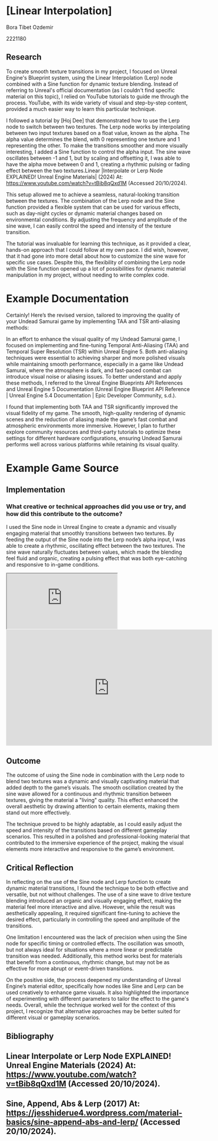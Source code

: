 # [Linear Interpolation]



Bora Tibet Ozdemir

2221180

## Research





To create smooth texture transitions in my project, I focused on Unreal Engine's Blueprint system, using the Linear Interpolation (Lerp) node combined with a Sine function for dynamic texture blending. Instead of referring to Unreal's official documentation (as I couldn't find specific material on this topic), I relied on YouTube tutorials to guide me through the process. YouTube, with its wide variety of visual and step-by-step content, provided a much easier way to learn this particular technique.

I followed a tutorial by [Hoj Dee] that demonstrated how to use the Lerp node to switch between two textures. The Lerp node works by interpolating between two input textures based on a float value, known as the alpha. The alpha value determines the blend, with 0 representing one texture and 1 representing the other. To make the transitions smoother and more visually interesting, I added a Sine function to control the alpha input. The sine wave oscillates between -1 and 1, but by scaling and offsetting it, I was able to have the alpha move between 0 and 1, creating a rhythmic pulsing or fading effect between the two textures.Linear |Interpolate or Lerp Node EXPLAINED! Unreal Engine Materials| (2024) At: https://www.youtube.com/watch?v=tBib8qQxd1M (Accessed  20/10/2024).


This setup allowed me to achieve a seamless, natural-looking transition between the textures. The combination of the Lerp node and the Sine function provided a flexible system that can be used for various effects, such as day-night cycles or dynamic material changes based on environmental conditions. By adjusting the frequency and amplitude of the sine wave, I can easily control the speed and intensity of the texture transition.

The tutorial was invaluable for learning this technique, as it provided a clear, hands-on approach that I could follow at my own pace. I did wish, however, that it had gone into more detail about how to customize the sine wave for specific use cases. Despite this, the flexibility of combining the Lerp node with the Sine function opened up a lot of possibilities for dynamic material manipulation in my project, without needing to write complex code.
# Example Documentation

Certainly! Here’s the revised version, tailored to improving the quality of your Undead Samurai game by implementing TAA and TSR anti-aliasing methods:

In an effort to enhance the visual quality of my Undead Samurai game, I focused on implementing and fine-tuning Temporal Anti-Aliasing (TAA) and Temporal Super Resolution (TSR) within Unreal Engine 5. Both anti-aliasing techniques were essential to achieving sharper and more polished visuals while maintaining smooth performance, especially in a game like Undead Samurai, where the atmosphere is dark, and fast-paced combat can introduce visual noise or aliasing issues. To better understand and apply these methods, I referred to the Unreal Engine Blueprints API References and Unreal Engine 5 Documentation (Unreal Engine Blueprint API Reference | Unreal Engine 5.4 Documentation | Epic Developer Community, s.d.).

I found that implementing both TAA and TSR significantly improved the visual fidelity of my game. The smooth, high-quality rendering of dynamic scenes and the reduction of aliasing made the game’s fast combat and atmospheric environments more immersive. However, I plan to further explore community resources and third-party tutorials to optimize these settings for different hardware configurations, ensuring Undead Samurai performs well across various platforms while retaining its visual quality.
# Example Game Source






## Implementation



### What creative or technical approaches did you use or try, and how did this contribute to the outcome?


I used the Sine node in Unreal Engine to create a dynamic and visually engaging material that smoothly transitions between two textures. By feeding the output of the Sine node into the Lerp node’s alpha input, I was able to create a rhythmic, oscillating effect between the two textures. The sine wave naturally fluctuates between values, which made the blending feel fluid and organic, creating a pulsing effect that was both eye-catching and responsive to in-game conditions.

<iframe src="https://blueprintue.com/render/db569jl6/" scrolling="no" allowfullscreen></iframe>

<iframe width="560" height="315" src="https://www.youtube.com/embed/XCaNEkDLiag?si=Es82W5f-fqlevLLD&amp;start=1" title="YouTube video player" frameborder="0" allow="accelerometer; autoplay; clipboard-write; encrypted-media; gyroscope; picture-in-picture; web-share" referrerpolicy="strict-origin-when-cross-origin" allowfullscreen></iframe>


## Outcome
The outcome of using the Sine node in combination with the Lerp node to blend two textures was a dynamic and visually captivating material that added depth to the game’s visuals. The smooth oscillation created by the sine wave allowed for a continuous and rhythmic transition between textures, giving the material a "living" quality. This effect enhanced the overall aesthetic by drawing attention to certain elements, making them stand out more effectively.

The technique proved to be highly adaptable, as I could easily adjust the speed and intensity of the transitions based on different gameplay scenarios. This resulted in a polished and professional-looking material that contributed to the immersive experience of the project, making the visual elements more interactive and responsive to the game’s environment.


## Critical Reflection
In reflecting on the use of the Sine node and Lerp function to create dynamic material transitions, I found the technique to be both effective and versatile, but not without challenges. The use of a sine wave to drive texture blending introduced an organic and visually engaging effect, making the material feel more interactive and alive. However, while the result was aesthetically appealing, it required significant fine-tuning to achieve the desired effect, particularly in controlling the speed and amplitude of the transitions.

One limitation I encountered was the lack of precision when using the Sine node for specific timing or controlled effects. The oscillation was smooth, but not always ideal for situations where a more linear or predictable transition was needed. Additionally, this method works best for materials that benefit from a continuous, rhythmic change, but may not be as effective for more abrupt or event-driven transitions.

On the positive side, the process deepened my understanding of Unreal Engine’s material editor, specifically how nodes like Sine and Lerp can be used creatively to enhance game visuals. It also highlighted the importance of experimenting with different parameters to tailor the effect to the game's needs. Overall, while the technique worked well for the context of this project, I recognize that alternative approaches may be better suited for different visual or gameplay scenarios.





## Bibliography

Linear Interpolate or Lerp Node EXPLAINED! Unreal Engine Materials (2024) At: https://www.youtube.com/watch?v=tBib8qQxd1M (Accessed  20/10/2024).
-


Sine, Append, Abs & Lerp (2017) At: https://jesshiderue4.wordpress.com/material-basics/sine-append-abs-and-lerp/ (Accessed  20/10/2024).
-

